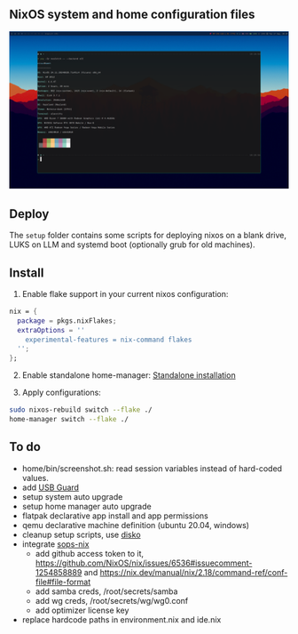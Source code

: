 ## NixOS system and home configuration files

![Dekstop](./preview.png?raw=true)

## Deploy

The `setup` folder contains some scripts for deploying nixos on a blank drive, LUKS on LLM and systemd boot (optionally grub for old machines).

## Install

1. Enable flake support in your current nixos configuration:

```nix
nix = {
  package = pkgs.nixFlakes;
  extraOptions = ''
    experimental-features = nix-command flakes
  '';
};
```

2. Enable standalone home-manager: [Standalone installation](https://nix-community.github.io/home-manager/index.xhtml#sec-install-standalone)

3. Apply configurations:

```sh
sudo nixos-rebuild switch --flake ./
home-manager switch --flake ./
```

## To do

- home/bin/screenshot.sh: read session variables instead of hard-coded values.
- add [USB Guard](https://usbguard.github.io/)
- setup system auto upgrade
- setup home manager auto upgrade
- flatpak declarative app install and app permissions
- qemu declarative machine definition (ubuntu 20.04, windows)
- cleanup setup scripts, use [disko](https://github.com/nix-community/disko)
- integrate [sops-nix](https://github.com/Mic92/sops-nix?tab=readme-ov-file#Flakes)
  - add github access token to it, https://github.com/NixOS/nix/issues/6536#issuecomment-1254858889 and https://nix.dev/manual/nix/2.18/command-ref/conf-file#file-format
  - add samba creds, /root/secrets/samba
  - add wg creds, /root/secrets/wg/wg0.conf
  - add optimizer license key
- replace hardcode paths in environment.nix and ide.nix
